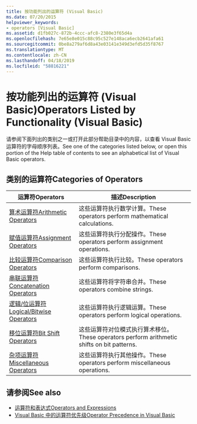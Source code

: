 ```yaml
---
title: 按功能列出的运算符 (Visual Basic)
ms.date: 07/20/2015
helpviewer_keywords:
- operators [Visual Basic]
ms.assetid: d1fb027c-872b-4ccc-afc8-2380e3f65d4a
ms.openlocfilehash: 7e65e8e015c88c95c527e148aca6ecb2641afa61
ms.sourcegitcommit: 0be8a279af6d8a43e03141e349d3efd5d35f8767
ms.translationtype: MT
ms.contentlocale: zh-CN
ms.lasthandoff: 04/18/2019
ms.locfileid: "58816221"
---
```

# <a name="operators-listed-by-functionality-visual-basic"></a><span data-ttu-id="6eb9f-102">按功能列出的运算符 (Visual Basic)</span><span class="sxs-lookup"><span data-stu-id="6eb9f-102">Operators Listed by Functionality (Visual Basic)</span></span>
<span data-ttu-id="6eb9f-103">请参阅下面列出的类别之一或打开此部分帮助目录中的内容，以查看 Visual Basic 运算符的字母顺序列表。</span><span class="sxs-lookup"><span data-stu-id="6eb9f-103">See one of the categories listed below, or open this portion of the Help table of contents to see an alphabetical list of Visual Basic operators.</span></span>  
  
## <a name="categories-of-operators"></a><span data-ttu-id="6eb9f-104">类别的运算符</span><span class="sxs-lookup"><span data-stu-id="6eb9f-104">Categories of Operators</span></span>  
  
|<span data-ttu-id="6eb9f-105">运算符</span><span class="sxs-lookup"><span data-stu-id="6eb9f-105">Operators</span></span>|<span data-ttu-id="6eb9f-106">描述</span><span class="sxs-lookup"><span data-stu-id="6eb9f-106">Description</span></span>|  
|---------------|-----------------|  
|[<span data-ttu-id="6eb9f-107">算术运算符</span><span class="sxs-lookup"><span data-stu-id="6eb9f-107">Arithmetic Operators</span></span>](../../../visual-basic/language-reference/operators/arithmetic-operators.md)|<span data-ttu-id="6eb9f-108">这些运算符执行数学计算。</span><span class="sxs-lookup"><span data-stu-id="6eb9f-108">These operators perform mathematical calculations.</span></span>|  
|[<span data-ttu-id="6eb9f-109">赋值运算符</span><span class="sxs-lookup"><span data-stu-id="6eb9f-109">Assignment Operators</span></span>](../../../visual-basic/language-reference/operators/assignment-operators.md)|<span data-ttu-id="6eb9f-110">这些运算符执行分配操作。</span><span class="sxs-lookup"><span data-stu-id="6eb9f-110">These operators perform assignment operations.</span></span>|  
|[<span data-ttu-id="6eb9f-111">比较运算符</span><span class="sxs-lookup"><span data-stu-id="6eb9f-111">Comparison Operators</span></span>](../../../visual-basic/language-reference/operators/comparison-operators.md)|<span data-ttu-id="6eb9f-112">这些运算符执行比较。</span><span class="sxs-lookup"><span data-stu-id="6eb9f-112">These operators perform comparisons.</span></span>|  
|[<span data-ttu-id="6eb9f-113">串联运算符</span><span class="sxs-lookup"><span data-stu-id="6eb9f-113">Concatenation Operators</span></span>](../../../visual-basic/language-reference/operators/concatenation-operators.md)|<span data-ttu-id="6eb9f-114">这些运算符将字符串合并。</span><span class="sxs-lookup"><span data-stu-id="6eb9f-114">These operators combine strings.</span></span>|  
|[<span data-ttu-id="6eb9f-115">逻辑/位运算符</span><span class="sxs-lookup"><span data-stu-id="6eb9f-115">Logical/Bitwise Operators</span></span>](../../../visual-basic/language-reference/operators/logical-bitwise-operators.md)|<span data-ttu-id="6eb9f-116">这些运算符执行逻辑运算。</span><span class="sxs-lookup"><span data-stu-id="6eb9f-116">These operators perform logical operations.</span></span>|  
|[<span data-ttu-id="6eb9f-117">移位运算符</span><span class="sxs-lookup"><span data-stu-id="6eb9f-117">Bit Shift Operators</span></span>](../../../visual-basic/language-reference/operators/bit-shift-operators.md)|<span data-ttu-id="6eb9f-118">这些运算符对位模式执行算术移位。</span><span class="sxs-lookup"><span data-stu-id="6eb9f-118">These operators perform arithmetic shifts on bit patterns.</span></span>|  
|[<span data-ttu-id="6eb9f-119">杂项运算符</span><span class="sxs-lookup"><span data-stu-id="6eb9f-119">Miscellaneous Operators</span></span>](../../../visual-basic/language-reference/operators/miscellaneous-operators.md)|<span data-ttu-id="6eb9f-120">这些运算符执行其他操作。</span><span class="sxs-lookup"><span data-stu-id="6eb9f-120">These operators perform miscellaneous operations.</span></span>|  
  
## <a name="see-also"></a><span data-ttu-id="6eb9f-121">请参阅</span><span class="sxs-lookup"><span data-stu-id="6eb9f-121">See also</span></span>

- [<span data-ttu-id="6eb9f-122">运算符和表达式</span><span class="sxs-lookup"><span data-stu-id="6eb9f-122">Operators and Expressions</span></span>](../../../visual-basic/programming-guide/language-features/operators-and-expressions/index.md)
- [<span data-ttu-id="6eb9f-123">Visual Basic 中的运算符优先级</span><span class="sxs-lookup"><span data-stu-id="6eb9f-123">Operator Precedence in Visual Basic</span></span>](../../../visual-basic/language-reference/operators/operator-precedence.md)
